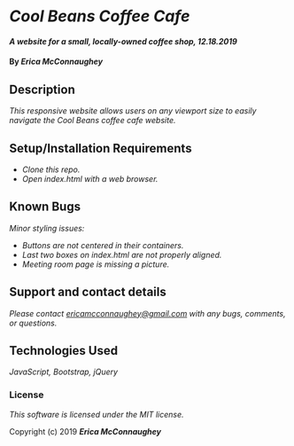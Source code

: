 # _Cool Beans Coffee Cafe_

#### _A website for a small, locally-owned coffee shop, 12.18.2019_

#### By _**Erica McConnaughey**_

## Description

_This responsive website allows users on any viewport size to easily navigate the Cool Beans coffee cafe website._

## Setup/Installation Requirements

* _Clone this repo._
* _Open index.html with a web browser._

## Known Bugs

_Minor styling issues:_
* _Buttons are not centered in their containers._
* _Last two boxes on index.html are not properly aligned._
* _Meeting room page is missing a picture._

## Support and contact details

_Please contact ericamcconnaughey@gmail.com with any bugs, comments, or questions._

## Technologies Used

_JavaScript, Bootstrap, jQuery_

### License

*This software is licensed under the MIT license.*

Copyright (c) 2019 **_Erica McConnaughey_**